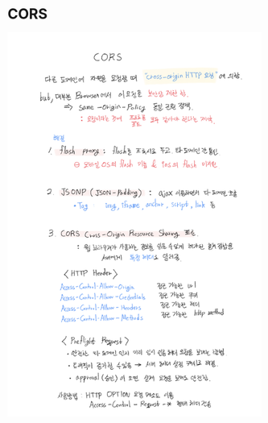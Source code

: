 # CORS

![CORS%2099c424ceae9c4b7abe60c7e6f2eb25a8/Untitled.png](CORS%2099c424ceae9c4b7abe60c7e6f2eb25a8/Untitled.png)
